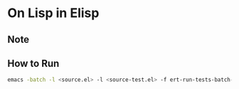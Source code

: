 # On Lisp in Elisp

## Note

## How to Run

```sh
emacs -batch -l <source.el> -l <source-test.el> -f ert-run-tests-batch-and-exit
```
